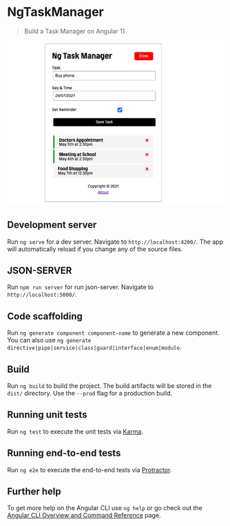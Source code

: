 # NgTaskManager

> Build a Task Manager on Angular 11

[![IMAGE ALT TEXT HERE](./uploads/screen.png)](https://nimb.ws/2twjST)

## Development server

Run `ng serve` for a dev server. Navigate to `http://localhost:4200/`. The app will automatically reload if you change any of the source files.

## JSON-SERVER

Run `npm run server` for run json-server. Navigate to `http://localhost:5000/`.

## Code scaffolding

Run `ng generate component component-name` to generate a new component. You can also use `ng generate directive|pipe|service|class|guard|interface|enum|module`.

## Build

Run `ng build` to build the project. The build artifacts will be stored in the `dist/` directory. Use the `--prod` flag for a production build.

## Running unit tests

Run `ng test` to execute the unit tests via [Karma](https://karma-runner.github.io).

## Running end-to-end tests

Run `ng e2e` to execute the end-to-end tests via [Protractor](http://www.protractortest.org/).

## Further help

To get more help on the Angular CLI use `ng help` or go check out the [Angular CLI Overview and Command Reference](https://angular.io/cli) page.
